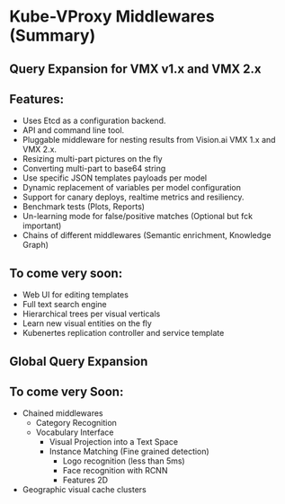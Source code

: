 # Kube-VProxy Middlewares (Summary)

## Query Expansion for VMX v1.x and VMX 2.x

Features:
--------

* Uses Etcd as a configuration backend.
* API and command line tool.
* Pluggable middleware for nesting results from Vision.ai VMX 1.x and VMX 2.x.
* Resizing multi-part pictures on the fly 
* Converting multi-part to base64 string
* Use specific JSON templates payloads per model
* Dynamic replacement of variables per model configuration
* Support for canary deploys, realtime metrics and resiliency.
* Benchmark tests (Plots, Reports)
* Un-learning mode for false/positive matches (Optional but fck important)
* Chains of different middlewares (Semantic enrichment, Knowledge Graph)

To come very soon:
--------

* Web UI for editing templates 
* Full text search engine
* Hierarchical trees per visual verticals
* Learn new visual entities on the fly
* Kubenertes replication controller and service template

## Global Query Expansion

To come very Soon:
--------
* Chained middlewares
	* Category Recognition
	* Vocabulary Interface
        * Visual Projection into a Text Space
        * Instance Matching (Fine grained detection)
	        * Logo recognition (less than 5ms)
	        * Face recognition with RCNN
	        * Features 2D
* Geographic visual cache clusters
